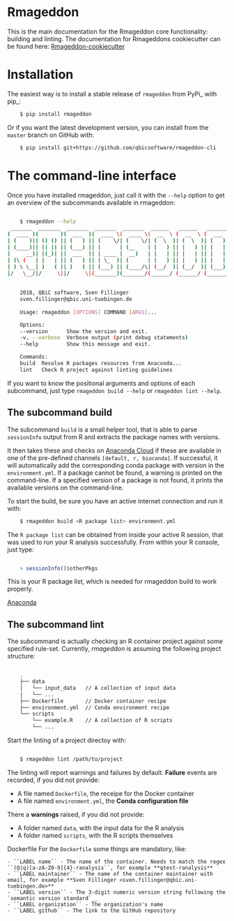 # Rmageddon

This is the main documentation for the Rmageddon core functionality: building and linting. The documentation for Rmageddons cookiecutter can be found here: [Rmageddon-cookiecutter](Rmageddon-cookiecutter)


Installation
============

The easiest way is to install a stable release of ``rmageddon`` from PyPi_ with pip_:


```bash 
    $ pip install rmageddon
```


Or if you want the latest development version, you can install from the ``master`` branch on GitHub with:

```bash
    $ pip install git+https://github.com/qbicsoftware/rmageddon-cli
```


The command-line interface
===========================

Once you have installed rmageddon, just call it with the ``--help`` option to get an overview of the subcommands
available in rmageddon:

```bash

    $ rmageddon --help
 _______  _______  _______  _______  _______  ______   ______   _______  _       
(  ____ )(       )(  ___  )(  ____ \(  ____ \(  __  \ (  __  \ (  ___  )( (    /|
| (    )|| () () || (   ) || (    \/| (    \/| (  \  )| (  \  )| (   ) ||  \  ( |
| (____)|| || || || (___) || |      | (__    | |   ) || |   ) || |   | ||   \ | |
|     __)| |(_)| ||  ___  || | ____ |  __)   | |   | || |   | || |   | || (\ \) |
| (\ (   | |   | || (   ) || | \_  )| (      | |   ) || |   ) || |   | || | \   |
| ) \ \__| )   ( || )   ( || (___) || (____/\| (__/  )| (__/  )| (___) || )  \  |
|/   \__/|/     \||/     \|(_______)(_______/(______/ (______/ (_______)|/    )_)
                                                                                 
                                                  
    2018, QBiC software, Sven Fillinger
    sven.fillinger@qbic.uni-tuebingen.de
        
    Usage: rmageddon [OPTIONS] COMMAND [ARGS]...

    Options:
    --version      Show the version and exit.
    -v, --verbose  Verbose output (print debug statements)
    --help         Show this message and exit.

    Commands:
    build  Resolve R packages resources from Anaconda...
    lint   Check R project against linting guidelines
```


If you want to know the positional arguments and options of each subcommand, just type ``rmageddon build --help`` or 
``rmageddon lint --help``.


The subcommand <b>build</b>
----------------------

The subcommand ``build`` is a small helper tool, that is able to parse ``sessionInfo`` output from R and extracts the package names with versions.

It then takes these and checks on [Anaconda Cloud](https://anaconda.org/) if these are available in one of the pre-defined channels `[default, r, bioconda]`. If successful, it will automatically add the corresponding conda package with version in the `environment.yml`. If a package cannot be found, a warning is printed on the command-line. If a specified version of a package is not found, it prints the available versions on the command-line.

To start the build, be sure you have an active internet connection and run it with:

```bash 
    $ rmageddon build <R package list> environment.yml
```

The ``R package list`` can be obtained from inside your active R session, that was used to run your R analysis successfully. From within your R console, just type:

```R

    > sessionInfo()$otherPkgs
```
This is your R package list, which is needed for rmageddon build to work properly.

[Anaconda](https://anaconda.org/)


The subcommand <b>lint</b>
---------------------

The subcommand <lint> is actually checking an R container project against some specified rule-set. Currently, *rmageddon* is assuming the following project structure:
```bash

    .
    ├── data
    │   └── input_data   // A collection of input data
    |   └── ...
    ├── Dockerfile       // Docker container recipe
    ├── environment.yml  // Conda environment recipe
    └── scripts
        └── example.R    // A collection of R scripts
        └── ...
```

Start the linting of a project directoy with:

```bash

    $ rmageddon lint /path/to/project
```
 
The linting will report warnings and failures by default. **Failure** events are recorded, if you did not provide:

- A file named ``Dockerfile``, the receipe for the Docker container 
- A file named ``environment.yml``, the **Conda configuration file**

There a **warnings** raised, if you did not provide:

- A folder named ``data``, with the input data for the R analysis
- A folder named ``scripts``, with the R scripts themselves

Dockerfile 
    For the ``Dockerfile`` some things are mandatory, like:
        
    - ``LABEL name`` - The name of the container. Needs to match the regex ``(Q|q)[a-zA-Z0-9]{4}-ranalysis``, for example **qtest-ranalysis**
    - ``LABEL maintainer`` - The name of the container maintainer with email, for example **Sven Fillinger <sven.fillinger@qbic.uni-tuebingen.de>**
    - ``LABEL version`` - The 3-digit numeric version string following the `semantic version standard`__
    - ``LABEL organization`` - The organization's name
    - ``LABEL github`` - The link to the GitHub repository
